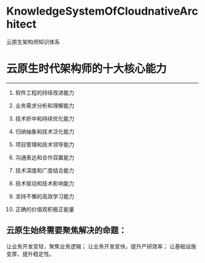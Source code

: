 # KnowledgeSystemOfCloudnativeArchitect
云原生架构师知识体系

# 云原生时代架构师的十大核心能力
-----------------------------------
1. 软件工程的持续改进能力

2. 业务需求分析和理解能力

3. 技术折中和持续优化能力

4. 归纳抽象和技术泛化能力

5. 项目管理和技术领导能力

6. 沟通表达和合作双赢能力

7. 技术深度和广度结合能力

8. 技术驱动和技术影响能力

9. 坚持不懈的高效学习能力

10. 正确的价值观积极正能量


云原生始终需要聚焦解决的命题：
--------------------------------
让业务开发变轻，聚焦业务逻辑；
让业务开发变快，提升产研效率；
让基础设施变厚，提升稳定性。
